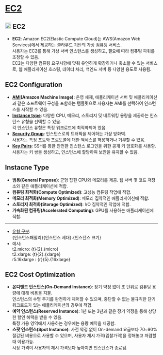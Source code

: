 # [EC2](https://docs.aws.amazon.com/ko_kr/AWSEC2/latest/UserGuide/concepts.html)

## <img src = "https://github.com/LeeWooJung/AWS-SAA-C03/assets/31682438/5bae276b-8ec8-4c28-af9f-e2f88c717580" width = "20" height = "20"> EC2

* **EC2**: Amazon EC2(Elastic Compute Cloud)는 AWS(Amazon Web Services)에서 제공하는 클라우드 기반의 가상 컴퓨팅 서비스.  
사용자는 EC2를 통해 가상 서버 인스턴스를 생성하고, 필요에 따라 컴퓨팅 파워를 조정할 수 있음.  
EC2는 다양한 컴퓨팅 요구사항에 맞춰 유연하게 확장하거나 축소할 수 있는 서비스로, 웹 애플리케이션 호스팅, 데이터 처리, 백엔드 서버 등 다양한 용도로 사용됨.

## EC2 Configuration

* **[AMI](https://docs.aws.amazon.com/ko_kr/AWSEC2/latest/UserGuide/AMIs.html)(Amazon Machine Image)**: 운영 체제, 애플리케이션 서버 및 애플리케이션과 같은 소프트웨어 구성을 포함하는 템플릿으로 사용자는 AMI를 선택하여 인스턴스를 시작할 수 있음.
* **[Instance type](https://aws.amazon.com/ko/ec2/instance-types/)**: 다양한 CPU, 메모리, 스토리지 및 네트워킹 용량을 제공하는 인스턴스 유형을 선택할 수 있음.  
각 인스턴스 유형은 특정 워크로드에 최적화되어 있음.
* **[Security Group](https://docs.aws.amazon.com/ko_kr/vpc/latest/userguide/vpc-security-groups.html)**: 인스턴스로의 트래픽을 제어하는 가상 방화벽.  
사용자는 특정 포트와 프로토콜에 대한 액세스를 허용하거나 거부할 수 있음.
* **[Key Pairs](https://docs.aws.amazon.com/ko_kr/AWSEC2/latest/UserGuide/ec2-key-pairs.html)**: SSH를 통한 안전한 인스턴스 로그인을 위한 공개 키 암호화를 사용함.  
사용자는 키 쌍을 생성하고, 인스턴스에 할당하여 보안을 유지할 수 있음.

## Instacne Type

* **범용(General Purpose)**: 균형 잡힌 CPU와 메모리를 제공. 웹 서버 및 코드 저장소와 같은 애플리케이션에 적합.
* **컴퓨팅 최적화(Compute Optimized)**: 고성능 컴퓨팅 작업에 적합.
* **메모리 최적화(Memory Optimized)**: 메모리 집약적인 애플리케이션에 적합.
* **스토리지 최적화(Storage Optimized)**: I/O 집약적인 작업에 적합.
* **가속화된 컴퓨팅(Accelerated Computing)**: GPU를 사용하는 애플리케이션에 적합.
-------------------------
* [유형 구분](https://aws.amazon.com/ko/ec2/instance-types/):  
{인스턴스패밀리}{인스턴스 세대}**.**{인스턴스 크기}
* 예시:  
t2.micro: {t}{2}.{micro}  
t2.xlarge: {t}{2}.{xlarge}  
r5.16xlarge : {r}{5}.{16xlarge}

## EC2 Cost Optimization

* **온디맨드 인스턴스(On-Demand Instance)**: 장기 약정 없이 초 단위로 컴퓨팅 용량에 대해 비용을 지불.  
인스턴스의 수명 주기를 완전하게 제어할 수 있으며, 중단할 수 없는 불규칙한 단기 워크로드가 있는 애플리케이션의 경우에 적합.
* **예약 인스턴스(Reserved Instance)**: 1년 또는 3년과 같은 장기 약정을 통해 상당한 할인 혜택을 받을 수 있음.  
특정 가용 영역에서 사용하는 경우에는 용량 예약을 제공함.
* **스팟 인스턴스(Spot Instance)**: 사전 약정 없이 On-demand 요금보다 70~90% 절감된 비용으로 사용할 수 있으며, 사용자 제시 가격(입찰가격)을 정해놓고 저렴할 때 이용가능.  
시장 가격이 사용자의 제시 가격보다 높아지면 인스턴스가 종료됨.